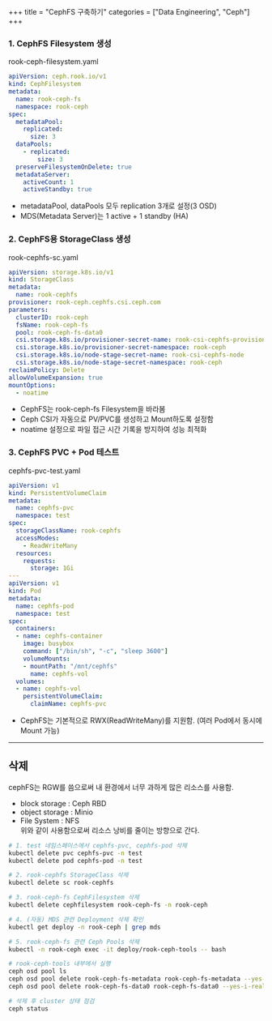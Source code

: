 +++
title = "CephFS 구축하기"
categories = ["Data Engineering", "Ceph"]
+++

### 1. CephFS Filesystem 생성
rook-ceph-filesystem.yaml
```yaml
apiVersion: ceph.rook.io/v1
kind: CephFilesystem
metadata:
  name: rook-ceph-fs
  namespace: rook-ceph
spec:
  metadataPool:
    replicated:
      size: 3
  dataPools:
    - replicated:
        size: 3
  preserveFilesystemOnDelete: true
  metadataServer:
    activeCount: 1
    activeStandby: true
```
- metadataPool, dataPools 모두 replication 3개로 설정(3 OSD)
- MDS(Metadata Server)는 1 active + 1 standby (HA)


### 2. CephFS용 StorageClass 생성
rook-cephfs-sc.yaml
```yaml
apiVersion: storage.k8s.io/v1
kind: StorageClass
metadata:
  name: rook-cephfs
provisioner: rook-ceph.cephfs.csi.ceph.com
parameters:
  clusterID: rook-ceph
  fsName: rook-ceph-fs
  pool: rook-ceph-fs-data0
  csi.storage.k8s.io/provisioner-secret-name: rook-csi-cephfs-provisioner
  csi.storage.k8s.io/provisioner-secret-namespace: rook-ceph
  csi.storage.k8s.io/node-stage-secret-name: rook-csi-cephfs-node
  csi.storage.k8s.io/node-stage-secret-namespace: rook-ceph
reclaimPolicy: Delete
allowVolumeExpansion: true
mountOptions:
  - noatime
```
- CephFS는 rook-ceph-fs Filesystem을 바라봄
- Ceph CSI가 자동으로 PV/PVC를 생성하고 Mount하도록 설정함
- noatime 설정으로 파일 접근 시간 기록을 방지하여 성능 최적화


### 3. CephFS PVC + Pod 테스트
cephfs-pvc-test.yaml
```yaml
apiVersion: v1
kind: PersistentVolumeClaim
metadata:
  name: cephfs-pvc
  namespace: test
spec:
  storageClassName: rook-cephfs
  accessModes:
    - ReadWriteMany
  resources:
    requests:
      storage: 1Gi
---
apiVersion: v1
kind: Pod
metadata:
  name: cephfs-pod
  namespace: test
spec:
  containers:
  - name: cephfs-container
    image: busybox
    command: ["/bin/sh", "-c", "sleep 3600"]
    volumeMounts:
    - mountPath: "/mnt/cephfs"
      name: cephfs-vol
  volumes:
  - name: cephfs-vol
    persistentVolumeClaim:
      claimName: cephfs-pvc
```
- CephFS는 기본적으로 RWX(ReadWriteMany)를 지원함. (여러 Pod에서 동시에 Mount 가능)


---
## 삭제
cephFS는 RGW를 씀으로써 내 환경에서 너무 과하게 많은 리소스를 사용함.
- block storage : Ceph RBD
- object storage : Minio
- File System : NFS  
위와 같이 사용함으로써 리소스 낭비를 줄이는 방향으로 간다.

```sh
# 1. test 네임스페이스에서 cephfs-pvc, cephfs-pod 삭제
kubectl delete pvc cephfs-pvc -n test
kubectl delete pod cephfs-pod -n test

# 2. rook-cephfs StorageClass 삭제
kubectl delete sc rook-cephfs

# 3. rook-ceph-fs CephFilesystem 삭제
kubectl delete cephfilesystem rook-ceph-fs -n rook-ceph

# 4. (자동) MDS 관련 Deployment 삭제 확인
kubectl get deploy -n rook-ceph | grep mds

# 5. rook-ceph-fs 관련 Ceph Pools 삭제
kubectl -n rook-ceph exec -it deploy/rook-ceph-tools -- bash

# rook-ceph-tools 내부에서 실행
ceph osd pool ls
ceph osd pool delete rook-ceph-fs-metadata rook-ceph-fs-metadata --yes-i-really-really-mean-it
ceph osd pool delete rook-ceph-fs-data0 rook-ceph-fs-data0 --yes-i-really-really-mean-it

# 삭제 후 cluster 상태 점검
ceph status
```
